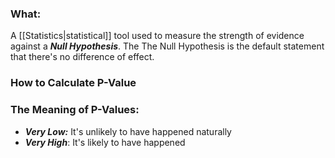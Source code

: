 ### What:
A [[Statistics|statistical]] tool used to measure the strength of evidence against a ***Null Hypothesis***. The The Null Hypothesis is the default statement that there's no difference of effect.

### How to Calculate P-Value

### The Meaning of P-Values:
- ***Very Low:*** It's unlikely to have happened naturally
- ***Very High***: It's likely to have happened